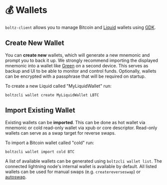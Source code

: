 # 💰 Wallets

`boltz-client` allows you to manage Bitcoin and [Liquid](https://liquid.net/) wallets using [GDK](https://github.com/Blockstream/gdk).

## Create New Wallet

You can **create new** wallets, which will generate a new mnemonic and prompt you to back it up. We strongly recommend importing the displayed mnemonic into a wallet like [Green](https://blockstream.com/green/) on a second device. This serves as backup and UI to be able to monitor and control funds. Optionally, wallets can be encrypted with a passphrase that will be required on startup.

To create a new Liquid called "MyLiquidWallet" run:

`boltzcli wallet create MyLiquidWallet LBTC`

## Import Existing Wallet

Existing wallets can be **imported**. This can be done as hot wallet via mnemonic or cold read-only wallet via xpub or core descriptor. Read-only wallets can serve as a swap target for reverse swaps.

To import a Bitcoin wallet called "cold" run:

`boltzcli wallet import cold BTC`

A list of available wallets can be generated using `boltzcli wallet list`. The connected lightning node's internal wallet is available by default. All listed wallets can be used for manual swaps (e.g. `createreverseswap`) or [autoswap](autoswap.md).
